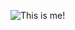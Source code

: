 ![This is me!](https://avatars0.githubusercontent.com/u/18452943?s=400&u=b9f36c3b73669770808a66870a763f6a9d167bb6&v=4)
